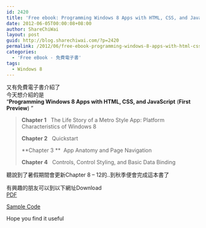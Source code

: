 ```yaml
---
id: 2420
title: 'Free ebook: Programming Windows 8 Apps with HTML, CSS, and JavaScript (First Preview)'
date: 2012-06-05T00:00:08+08:00
author: ShareChiWai
layout: post
guid: http://blog.sharechiwai.com/?p=2420
permalink: /2012/06/free-ebook-programming-windows-8-apps-with-html-css-and-javascript-first-preview/
categories:
  - 'Free eBook - 免費電子書'
tags:
  - Windows 8
---
```

又有免費電子書介紹了  
今天想介紹的是  
&#8220;**Programming Windows 8 Apps with HTML, CSS, and JavaScript** (**First Preview**) &#8221;

> **Chapter 1**   The Life Story of a Metro Style App: Platform Characteristics of Windows 8
> 
> **Chapter 2**   Quickstart
> 
> **Chapter 3 **  App Anatomy and Page Navigation
> 
> **Chapter 4**   Controls, Control Styling, and Basic Data Binding

聽說到了暑假期間會更新Chapter 8 &#8211; 12的..到秋季便會完成這本書了

有興趣的朋友可以到以下網址Download  
<a title="Programming Windows 8 Apps with HTML, CSS, and JavaScript  PDF" href="http://download.microsoft.com/download/F/9/6/F96CF7A1-891D-46B0-9C23-D48A69238CB4/Microsoft_Press_eBook_Programming_Windows_8_Apps_with_HTML_CSS_and_JavaScript_First_Preview_PDF.pdf" target="_blank">PDF</a>

<a title="Programming Windows 8 Apps with HTML, CSS, and JavaScript  Sample Code" href="http://download.microsoft.com/download/F/9/6/F96CF7A1-891D-46B0-9C23-D48A69238CB4/Microsoft_Press_eBook_Programming_Windows_8_Apps_with_HTML_CSS_and_JavaScript_First_Preview_Companion_Content.zip" target="_blank">Sample Code</a>

Hope you find it useful